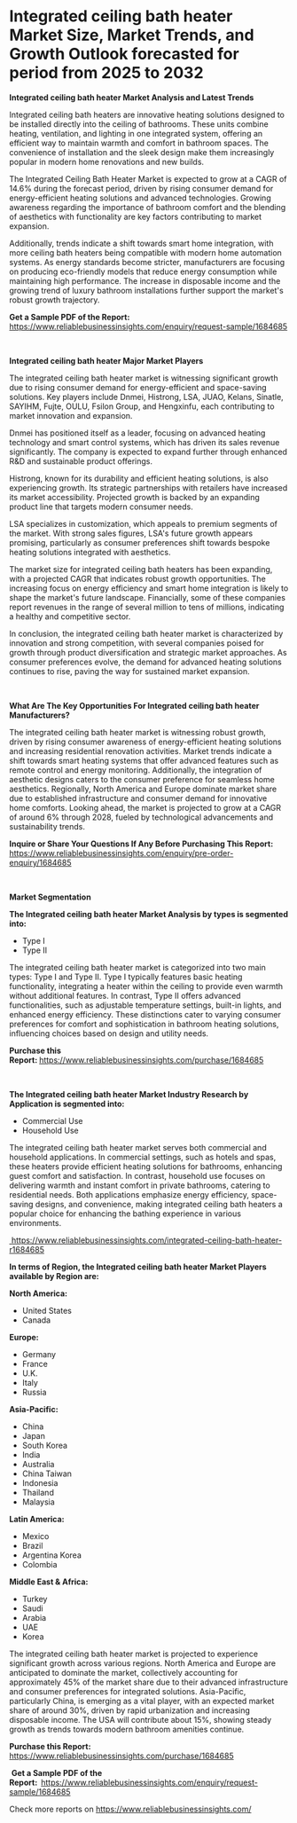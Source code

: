 <p><h1>Integrated ceiling bath heater Market Size, Market Trends, and Growth Outlook forecasted for period from 2025 to 2032</h1></p><p><strong>Integrated ceiling bath heater Market Analysis and Latest Trends</strong></p>
<p><p>Integrated ceiling bath heaters are innovative heating solutions designed to be installed directly into the ceiling of bathrooms. These units combine heating, ventilation, and lighting in one integrated system, offering an efficient way to maintain warmth and comfort in bathroom spaces. The convenience of installation and the sleek design make them increasingly popular in modern home renovations and new builds.</p><p>The Integrated Ceiling Bath Heater Market is expected to grow at a CAGR of 14.6% during the forecast period, driven by rising consumer demand for energy-efficient heating solutions and advanced technologies. Growing awareness regarding the importance of bathroom comfort and the blending of aesthetics with functionality are key factors contributing to market expansion. </p><p>Additionally, trends indicate a shift towards smart home integration, with more ceiling bath heaters being compatible with modern home automation systems. As energy standards become stricter, manufacturers are focusing on producing eco-friendly models that reduce energy consumption while maintaining high performance. The increase in disposable income and the growing trend of luxury bathroom installations further support the market's robust growth trajectory.</p></p>
<p><strong>Get a Sample PDF of the Report:&nbsp;</strong> <a href="https://www.reliablebusinessinsights.com/enquiry/request-sample/1684685?utm_campaign=2306&utm_medium=2&utm_source=Github&utm_content=ia&utm_term=26032025&utm_id=integrated-ceiling-bath-heater">https://www.reliablebusinessinsights.com/enquiry/request-sample/1684685</a></p>
<p>&nbsp;</p>
<p><strong>Integrated ceiling bath heater Major Market Players</strong></p>
<p><p>The integrated ceiling bath heater market is witnessing significant growth due to rising consumer demand for energy-efficient and space-saving solutions. Key players include Dnmei, Histrong, LSA, JUAO, Kelans, Sinatle, SAYIHM, Fujte, OULU, Fsilon Group, and Hengxinfu, each contributing to market innovation and expansion.</p><p>Dnmei has positioned itself as a leader, focusing on advanced heating technology and smart control systems, which has driven its sales revenue significantly. The company is expected to expand further through enhanced R&D and sustainable product offerings.</p><p>Histrong, known for its durability and efficient heating solutions, is also experiencing growth. Its strategic partnerships with retailers have increased its market accessibility. Projected growth is backed by an expanding product line that targets modern consumer needs.</p><p>LSA specializes in customization, which appeals to premium segments of the market. With strong sales figures, LSA's future growth appears promising, particularly as consumer preferences shift towards bespoke heating solutions integrated with aesthetics.</p><p>The market size for integrated ceiling bath heaters has been expanding, with a projected CAGR that indicates robust growth opportunities. The increasing focus on energy efficiency and smart home integration is likely to shape the market's future landscape. Financially, some of these companies report revenues in the range of several million to tens of millions, indicating a healthy and competitive sector.</p><p>In conclusion, the integrated ceiling bath heater market is characterized by innovation and strong competition, with several companies poised for growth through product diversification and strategic market approaches. As consumer preferences evolve, the demand for advanced heating solutions continues to rise, paving the way for sustained market expansion.</p></p>
<p>&nbsp;</p>
<p><strong>What Are The Key Opportunities For Integrated ceiling bath heater Manufacturers?</strong></p>
<p><p>The integrated ceiling bath heater market is witnessing robust growth, driven by rising consumer awareness of energy-efficient heating solutions and increasing residential renovation activities. Market trends indicate a shift towards smart heating systems that offer advanced features such as remote control and energy monitoring. Additionally, the integration of aesthetic designs caters to the consumer preference for seamless home aesthetics. Regionally, North America and Europe dominate market share due to established infrastructure and consumer demand for innovative home comforts. Looking ahead, the market is projected to grow at a CAGR of around 6% through 2028, fueled by technological advancements and sustainability trends.</p></p>
<p><strong>Inquire or Share Your Questions If Any Before Purchasing This Report:</strong> <a href="https://www.reliablebusinessinsights.com/enquiry/pre-order-enquiry/1684685?utm_campaign=2306&utm_medium=2&utm_source=Github&utm_content=ia&utm_term=26032025&utm_id=integrated-ceiling-bath-heater">https://www.reliablebusinessinsights.com/enquiry/pre-order-enquiry/1684685</a></p>
<p>&nbsp;</p>
<p><strong>Market Segmentation</strong></p>
<p><strong>The Integrated ceiling bath heater Market Analysis by types is segmented into:</strong></p>
<p><ul><li>Type I</li><li>Type II</li></ul></p>
<p><p>The integrated ceiling bath heater market is categorized into two main types: Type I and Type II. Type I typically features basic heating functionality, integrating a heater within the ceiling to provide even warmth without additional features. In contrast, Type II offers advanced functionalities, such as adjustable temperature settings, built-in lights, and enhanced energy efficiency. These distinctions cater to varying consumer preferences for comfort and sophistication in bathroom heating solutions, influencing choices based on design and utility needs.</p></p>
<p><strong>Purchase this Report:&nbsp;</strong><a href="https://www.reliablebusinessinsights.com/purchase/1684685?utm_campaign=2306&utm_medium=2&utm_source=Github&utm_content=ia&utm_term=26032025&utm_id=integrated-ceiling-bath-heater">https://www.reliablebusinessinsights.com/purchase/1684685</a></p>
<p>&nbsp;</p>
<p><strong>The Integrated ceiling bath heater Market Industry Research by Application is segmented into:</strong></p>
<p><ul><li>Commercial Use</li><li>Household Use</li></ul></p>
<p><p>The integrated ceiling bath heater market serves both commercial and household applications. In commercial settings, such as hotels and spas, these heaters provide efficient heating solutions for bathrooms, enhancing guest comfort and satisfaction. In contrast, household use focuses on delivering warmth and instant comfort in private bathrooms, catering to residential needs. Both applications emphasize energy efficiency, space-saving designs, and convenience, making integrated ceiling bath heaters a popular choice for enhancing the bathing experience in various environments.</p></p>
<p><a href="https://www.reliablebusinessinsights.com/integrated-ceiling-bath-heater-r1684685?utm_campaign=2306&utm_medium=2&utm_source=Github&utm_content=ia&utm_term=26032025&utm_id=integrated-ceiling-bath-heater">&nbsp;https://www.reliablebusinessinsights.com/integrated-ceiling-bath-heater-r1684685</a></p>
<p><strong>In terms of Region, the Integrated ceiling bath heater Market Players available by Region are:</strong></p>
<p>
    <p> <strong> North America: </strong>
        <ul>
            <li>United States</li>
            <li>Canada</li>
        </ul>
        </p> 
    <p> <strong> Europe: </strong>
        <ul>
            <li>Germany</li>
            <li>France</li>
            <li>U.K.</li>
            <li>Italy</li>
            <li>Russia</li>
        </ul>
        </p> 
    <p> <strong> Asia-Pacific: </strong>
        <ul>
            <li>China</li>
            <li>Japan</li>
            <li>South Korea</li>
            <li>India</li>
            <li>Australia</li>
            <li>China Taiwan</li>
            <li>Indonesia</li>
            <li>Thailand</li>
            <li>Malaysia</li>
        </ul>
        </p> 
    <p> <strong> Latin America: </strong>
        <ul>
            <li>Mexico</li>
            <li>Brazil</li>
            <li>Argentina Korea</li>
            <li>Colombia</li>
        </ul>
        </p> 
    <p> <strong> Middle East & Africa: </strong>
        <ul>
            <li>Turkey</li>
            <li>Saudi</li>
            <li>Arabia</li>
            <li>UAE</li>
            <li>Korea</li>
        </ul>
    </p>
    </p>
<p><p>The integrated ceiling bath heater market is projected to experience significant growth across various regions. North America and Europe are anticipated to dominate the market, collectively accounting for approximately 45% of the market share due to their advanced infrastructure and consumer preferences for integrated solutions. Asia-Pacific, particularly China, is emerging as a vital player, with an expected market share of around 30%, driven by rapid urbanization and increasing disposable income. The USA will contribute about 15%, showing steady growth as trends towards modern bathroom amenities continue.</p></p>
<p><strong>Purchase this Report: </strong><a href="https://www.reliablebusinessinsights.com/purchase/1684685?utm_campaign=2306&utm_medium=2&utm_source=Github&utm_content=ia&utm_term=26032025&utm_id=integrated-ceiling-bath-heater">https://www.reliablebusinessinsights.com/purchase/1684685</a></p>
<p>&nbsp;<strong>Get a Sample PDF of the Report:&nbsp;&nbsp;</strong><a href="https://www.reliablebusinessinsights.com/enquiry/request-sample/1684685?utm_campaign=2306&utm_medium=2&utm_source=Github&utm_content=ia&utm_term=26032025&utm_id=integrated-ceiling-bath-heater">https://www.reliablebusinessinsights.com/enquiry/request-sample/1684685</a></p>
<p><strong></strong></p>
<p>Check more reports on <a href="https://www.reliablebusinessinsights.com/?utm_campaign=2306&utm_medium=2&utm_source=Github&utm_content=ia&utm_term=26032025&utm_id=integrated-ceiling-bath-heater">https://www.reliablebusinessinsights.com/</a></p>